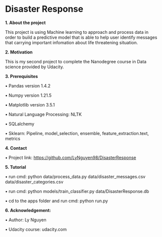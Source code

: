 # Disaster Response

**1. About the project**

This project is using Machine learning to approach and process data in order to build a predictive model that is able to help user identify messages that carrying important infomation about life threatening situation.

**2.	Motivation**

This is my second project to complete the Nanodegree course in Data science provided by Udacity.

**3.	Prerequisites**

  •	Pandas version 1.4.2

  •	Numpy version 1.21.5

  •	Matplotlib version 3.5.1
  
  •	Natural Language Processing: NLTK
  
  •	SQLalchemy
  
  •	Sklearn: Pipeline, model_selection, ensemble, feature_extraction.text, metrics
  

**4.	Contact**

  •	Project link: https://github.com/LyNguyen98/DisasterResponse
  
**5.	Tutorial**

  •	run cmd: python data/process_data.py data/disaster_messages.csv data/disaster_categories.csv
  
  •	run cmd: python models/train_classifier.py data/DisasterResponse.db
  
  •	cd to the apps folder and run cmd: python run.py
  

**6.	Acknowledgement:**

  •	Author: Ly Nguyen
  
  •	Udacity course: udacity.com


